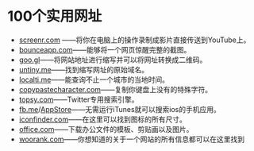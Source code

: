 # 100个实用网址
- [screenr.com](http://www.screenr.com/) ——将你在电脑上的操作录制成影片直接传送到YouTube上。   
- [bounceapp.com](https://bounceapp.com/)——能够将一个网页惊醒完整的截图。   
- [goo.gl](http://goo.gl/)——将网站地址进行缩写并可以将网址转换成二维码。    
- [untiny.me](http://untiny.me/)——找到缩写网址的原始域名。   
- [localti.me](http://localti.me/)——能查询不止一个城市的当地时间。   
- [copypastecharacter.com](http://copypastecharacter.com/)——复制你键盘上没有的特殊字符。   
- [topsy.com](http://topsy.com/)——Twitter专用搜索引擎。   
- [fb.me](http://fb.me/)/[AppStore](https://developer.apple.com/app-store/)——无需运行iTunes就可以搜索ios的手机应用。   
- [iconfinder.com](https://www.iconfinder.com/)——在这里可以找到图标的所有尺寸。   
- [office.com](https://www.office.com/)——下载办公文件的模板、剪贴画以及图片。   
- [woorank.com](https://www.woorank.com/)——你想知道的关于一个网站的所有信息都可以在这里找到
